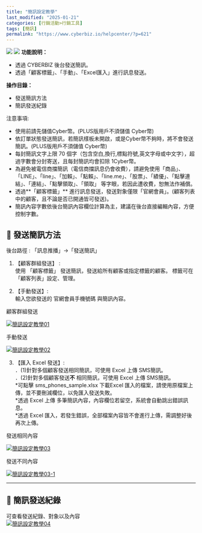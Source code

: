 ```yaml
---
title: "簡訊設定教學"
last_modified: "2025-01-21"
categories: [行銷活動>行銷工具]
tags: [簡訊]
permalink: "https://www.cyberbiz.io/helpcenter/?p=621"
---
```


![](https://www.cyberbiz.io/helpcenter/wp-content/uploads/一般版3.png)
![](https://www.cyberbiz.io/helpcenter/wp-content/uploads/PLUS版3.png)
**功能說明：**  

* 透過 CYBERBIZ 後台發送簡訊。
* 透過「顧客標籤」、「手動」、「Excel匯入」進行訊息發送。

**操作目錄：**

* 發送簡訊方法
* 簡訊發送紀錄

注意事項:  

* 使用前請先儲值Cyber幣。(PLUS版用戶不須儲值 Cyber幣)
* 依訂單狀態發送簡訊，若簡訊樣板未開啟，或是Cyber幣不夠時，將不會發送簡訊。(PLUS版用戶不須儲值 Cyber幣)
* 每封簡訊文字上限 70 個字（包含空白,換行,標點符號,英文字母或中文字），超過字數會分封寄送，且每封簡訊均會扣除 1Cyber幣。
* 為避免被電信商擋簡訊（電信商擋訊息仍會收費），請避免使用「商品」、「LINE」、「line」、「加賴」、「點賴」、「line.me」、「股票」、「績優」、「點擊連結」、「連結」、「點擊領取」、「領取」 等字眼，若因此遭收費，恕無法作補償。 
* 透過**「顧客標籤」** 進行訊息發送，發送對象僅限「官網會員」。(顧客列表中的顧客，且不論是否已開通皆可發送)。
* 簡訊內容字數依後台簡訊內容欄位計算為主，建議在後台直接編輯內容，方便控制字數。



## 📌 發送簡訊方法


後台路徑 : 「訊息推播」→「發送簡訊」  


1. 【顧客群組發送】 :  
使用 「顧客標籤」 發送簡訊，發送給所有顧客或指定標籤的顧客。 標籤可在「顧客列表」設定、管理。

2. 【手動發送】:  
輸入您欲發送的 官網會員手機號碼 與簡訊內容。

顧客群組發送

[![簡訊設定教學01](https://www.cyberbiz.io/helpcenter/wp-content/uploads/簡訊設定教學01.png)](https://www.cyberbiz.io/helpcenter/wp-content/uploads/簡訊設定教學01.png)

手動發送

[![簡訊設定教學02](https://www.cyberbiz.io/helpcenter/wp-content/uploads/簡訊設定教學02.png)](https://www.cyberbiz.io/helpcenter/wp-content/uploads/簡訊設定教學02.png)



3. 【匯入 Excel 發送】:  
．(1)針對多個顧客發送相同簡訊，可使用 Excel 上傳 SMS簡訊。  
．(2)針對多個顧客發送**不** 相同簡訊，可使用 Excel 上傳 SMS簡訊。  
*可點擊 sms_phones_sample.xlsx 下載Excel 匯入的檔案，請使用原檔案上傳，並不要刪減欄位，以免匯入發送失敗。  
*透過 Excel 上傳 多筆簡訊內容，內容欄位若留空，系統會自動跳出錯誤訊息。  
*透過 Excel 匯入，若發生錯誤，全部檔案內容皆不會進行上傳，需調整好後再次上傳。


發送相同內容

[![簡訊設定教學03](https://www.cyberbiz.io/helpcenter/wp-content/uploads/簡訊設定教學03.png)](https://www.cyberbiz.io/helpcenter/wp-content/uploads/簡訊設定教學03.png)

發送不同內容

[![簡訊設定教學03-1](https://www.cyberbiz.io/helpcenter/wp-content/uploads/簡訊設定教學03-1.png)](https://www.cyberbiz.io/helpcenter/wp-content/uploads/簡訊設定教學03-1.png)

* * *



## 📌 簡訊發送紀錄


可查看發送紀錄、對象以及內容  
[![簡訊設定教學04](https://www.cyberbiz.io/helpcenter/wp-content/uploads/簡訊設定教學04.png)](https://www.cyberbiz.io/helpcenter/wp-content/uploads/簡訊設定教學04.png)

